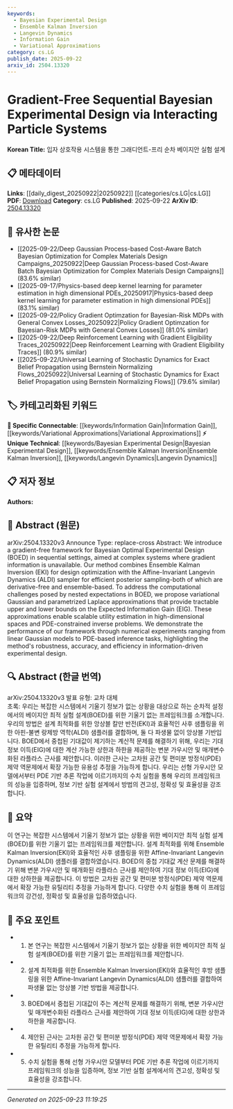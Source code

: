```yaml
---
keywords:
  - Bayesian Experimental Design
  - Ensemble Kalman Inversion
  - Langevin Dynamics
  - Information Gain
  - Variational Approximations
category: cs.LG
publish_date: 2025-09-22
arxiv_id: 2504.13320
---
```


<!-- KEYWORD_LINKING_METADATA:
{
  "processed_timestamp": "2025-09-23T11:19:25.222859",
  "vocabulary_version": "1.0",
  "selected_keywords": [
    "Bayesian Experimental Design",
    "Ensemble Kalman Inversion",
    "Langevin Dynamics",
    "Information Gain",
    "Variational Approximations"
  ],
  "rejected_keywords": [],
  "similarity_scores": {
    "Bayesian Experimental Design": 0.78,
    "Ensemble Kalman Inversion": 0.77,
    "Langevin Dynamics": 0.75,
    "Information Gain": 0.8,
    "Variational Approximations": 0.79
  },
  "extraction_method": "AI_prompt_based",
  "budget_applied": true,
  "candidates_json": {
    "candidates": [
      {
        "surface": "Bayesian Optimal Experimental Design",
        "canonical": "Bayesian Experimental Design",
        "aliases": [
          "BOED"
        ],
        "category": "unique_technical",
        "rationale": "This is a specialized approach in experimental design, crucial for linking advanced statistical methodologies.",
        "novelty_score": 0.75,
        "connectivity_score": 0.65,
        "specificity_score": 0.85,
        "link_intent_score": 0.78
      },
      {
        "surface": "Ensemble Kalman Inversion",
        "canonical": "Ensemble Kalman Inversion",
        "aliases": [
          "EKI"
        ],
        "category": "unique_technical",
        "rationale": "EKI is a specific inversion method that enhances connectivity with ensemble-based techniques.",
        "novelty_score": 0.68,
        "connectivity_score": 0.72,
        "specificity_score": 0.8,
        "link_intent_score": 0.77
      },
      {
        "surface": "Affine-Invariant Langevin Dynamics",
        "canonical": "Langevin Dynamics",
        "aliases": [
          "ALDI"
        ],
        "category": "unique_technical",
        "rationale": "This variant of Langevin Dynamics is significant for linking to advanced sampling methods.",
        "novelty_score": 0.7,
        "connectivity_score": 0.7,
        "specificity_score": 0.78,
        "link_intent_score": 0.75
      },
      {
        "surface": "Expected Information Gain",
        "canonical": "Information Gain",
        "aliases": [
          "EIG"
        ],
        "category": "specific_connectable",
        "rationale": "Information Gain is a key concept in decision theory, enhancing links to utility estimation.",
        "novelty_score": 0.6,
        "connectivity_score": 0.85,
        "specificity_score": 0.7,
        "link_intent_score": 0.8
      },
      {
        "surface": "Variational Gaussian Approximations",
        "canonical": "Variational Approximations",
        "aliases": [],
        "category": "specific_connectable",
        "rationale": "Variational methods are critical for linking to approximation techniques in high-dimensional spaces.",
        "novelty_score": 0.65,
        "connectivity_score": 0.78,
        "specificity_score": 0.75,
        "link_intent_score": 0.79
      }
    ],
    "ban_list_suggestions": [
      "gradient-free",
      "complex systems",
      "numerical experiments"
    ]
  },
  "decisions": [
    {
      "candidate_surface": "Bayesian Optimal Experimental Design",
      "resolved_canonical": "Bayesian Experimental Design",
      "decision": "linked",
      "scores": {
        "novelty": 0.75,
        "connectivity": 0.65,
        "specificity": 0.85,
        "link_intent": 0.78
      }
    },
    {
      "candidate_surface": "Ensemble Kalman Inversion",
      "resolved_canonical": "Ensemble Kalman Inversion",
      "decision": "linked",
      "scores": {
        "novelty": 0.68,
        "connectivity": 0.72,
        "specificity": 0.8,
        "link_intent": 0.77
      }
    },
    {
      "candidate_surface": "Affine-Invariant Langevin Dynamics",
      "resolved_canonical": "Langevin Dynamics",
      "decision": "linked",
      "scores": {
        "novelty": 0.7,
        "connectivity": 0.7,
        "specificity": 0.78,
        "link_intent": 0.75
      }
    },
    {
      "candidate_surface": "Expected Information Gain",
      "resolved_canonical": "Information Gain",
      "decision": "linked",
      "scores": {
        "novelty": 0.6,
        "connectivity": 0.85,
        "specificity": 0.7,
        "link_intent": 0.8
      }
    },
    {
      "candidate_surface": "Variational Gaussian Approximations",
      "resolved_canonical": "Variational Approximations",
      "decision": "linked",
      "scores": {
        "novelty": 0.65,
        "connectivity": 0.78,
        "specificity": 0.75,
        "link_intent": 0.79
      }
    }
  ]
}
-->

# Gradient-Free Sequential Bayesian Experimental Design via Interacting Particle Systems

**Korean Title:** 입자 상호작용 시스템을 통한 그래디언트-프리 순차 베이지안 실험 설계

## 📋 메타데이터

**Links**: [[daily_digest_20250922|20250922]] [[categories/cs.LG|cs.LG]]
**PDF**: [Download](https://arxiv.org/pdf/2504.13320.pdf)
**Category**: cs.LG
**Published**: 2025-09-22
**ArXiv ID**: [2504.13320](https://arxiv.org/abs/2504.13320)

## 🔗 유사한 논문
- [[2025-09-22/Deep Gaussian Process-based Cost-Aware Batch Bayesian Optimization for Complex Materials Design Campaigns_20250922|Deep Gaussian Process-based Cost-Aware Batch Bayesian Optimization for Complex Materials Design Campaigns]] (83.6% similar)
- [[2025-09-17/Physics-based deep kernel learning for parameter estimation in high dimensional PDEs_20250917|Physics-based deep kernel learning for parameter estimation in high dimensional PDEs]] (83.1% similar)
- [[2025-09-22/Policy Gradient Optimzation for Bayesian-Risk MDPs with General Convex Losses_20250922|Policy Gradient Optimzation for Bayesian-Risk MDPs with General Convex Losses]] (81.0% similar)
- [[2025-09-22/Deep Reinforcement Learning with Gradient Eligibility Traces_20250922|Deep Reinforcement Learning with Gradient Eligibility Traces]] (80.9% similar)
- [[2025-09-22/Universal Learning of Stochastic Dynamics for Exact Belief Propagation using Bernstein Normalizing Flows_20250922|Universal Learning of Stochastic Dynamics for Exact Belief Propagation using Bernstein Normalizing Flows]] (79.6% similar)

## 🏷️ 카테고리화된 키워드
**🔗 Specific Connectable**: [[keywords/Information Gain|Information Gain]], [[keywords/Variational Approximations|Variational Approximations]]
**⚡ Unique Technical**: [[keywords/Bayesian Experimental Design|Bayesian Experimental Design]], [[keywords/Ensemble Kalman Inversion|Ensemble Kalman Inversion]], [[keywords/Langevin Dynamics|Langevin Dynamics]]

## 📋 저자 정보

**Authors:** 

## 📄 Abstract (원문)

arXiv:2504.13320v3 Announce Type: replace-cross 
Abstract: We introduce a gradient-free framework for Bayesian Optimal Experimental Design (BOED) in sequential settings, aimed at complex systems where gradient information is unavailable. Our method combines Ensemble Kalman Inversion (EKI) for design optimization with the Affine-Invariant Langevin Dynamics (ALDI) sampler for efficient posterior sampling-both of which are derivative-free and ensemble-based. To address the computational challenges posed by nested expectations in BOED, we propose variational Gaussian and parametrized Laplace approximations that provide tractable upper and lower bounds on the Expected Information Gain (EIG). These approximations enable scalable utility estimation in high-dimensional spaces and PDE-constrained inverse problems. We demonstrate the performance of our framework through numerical experiments ranging from linear Gaussian models to PDE-based inference tasks, highlighting the method's robustness, accuracy, and efficiency in information-driven experimental design.

## 🔍 Abstract (한글 번역)

arXiv:2504.13320v3 발표 유형: 교차 대체  
초록: 우리는 복잡한 시스템에서 기울기 정보가 없는 상황을 대상으로 하는 순차적 설정에서의 베이지안 최적 실험 설계(BOED)를 위한 기울기 없는 프레임워크를 소개합니다. 우리의 방법은 설계 최적화를 위한 앙상블 칼만 반전(EKI)과 효율적인 사후 샘플링을 위한 아핀-불변 랑제방 역학(ALDI) 샘플러를 결합하며, 둘 다 파생물 없이 앙상블 기반입니다. BOED에서 중첩된 기대값이 제기하는 계산적 문제를 해결하기 위해, 우리는 기대 정보 이득(EIG)에 대한 계산 가능한 상한과 하한을 제공하는 변분 가우시안 및 매개변수화된 라플라스 근사를 제안합니다. 이러한 근사는 고차원 공간 및 편미분 방정식(PDE) 제약 역문제에서 확장 가능한 유용성 추정을 가능하게 합니다. 우리는 선형 가우시안 모델에서부터 PDE 기반 추론 작업에 이르기까지의 수치 실험을 통해 우리의 프레임워크의 성능을 입증하며, 정보 기반 실험 설계에서 방법의 견고성, 정확성 및 효율성을 강조합니다.

## 📝 요약

이 연구는 복잡한 시스템에서 기울기 정보가 없는 상황을 위한 베이지안 최적 실험 설계(BOED)를 위한 기울기 없는 프레임워크를 제안합니다. 설계 최적화를 위해 Ensemble Kalman Inversion(EKI)와 효율적인 사후 샘플링을 위한 Affine-Invariant Langevin Dynamics(ALDI) 샘플러를 결합하였습니다. BOED의 중첩 기대값 계산 문제를 해결하기 위해 변분 가우시안 및 매개화된 라플라스 근사를 제안하여 기대 정보 이득(EIG)에 대한 상하한을 제공합니다. 이 방법은 고차원 공간 및 편미분 방정식(PDE) 제약 역문제에서 확장 가능한 유틸리티 추정을 가능하게 합니다. 다양한 수치 실험을 통해 이 프레임워크의 강건성, 정확성 및 효율성을 입증하였습니다.

## 🎯 주요 포인트

- 1. 본 연구는 복잡한 시스템에서 기울기 정보가 없는 상황을 위한 베이지안 최적 실험 설계(BOED)를 위한 기울기 없는 프레임워크를 제안합니다.
- 2. 설계 최적화를 위한 Ensemble Kalman Inversion(EKI)와 효율적인 후방 샘플링을 위한 Affine-Invariant Langevin Dynamics(ALDI) 샘플러를 결합하여 파생물 없는 앙상블 기반 방법을 제공합니다.
- 3. BOED에서 중첩된 기대값이 주는 계산적 문제를 해결하기 위해, 변분 가우시안 및 매개변수화된 라플라스 근사를 제안하여 기대 정보 이득(EIG)에 대한 상한과 하한을 제공합니다.
- 4. 제안된 근사는 고차원 공간 및 편미분 방정식(PDE) 제약 역문제에서 확장 가능한 유틸리티 추정을 가능하게 합니다.
- 5. 수치 실험을 통해 선형 가우시안 모델부터 PDE 기반 추론 작업에 이르기까지 프레임워크의 성능을 입증하며, 정보 기반 실험 설계에서의 견고성, 정확성 및 효율성을 강조합니다.


---

*Generated on 2025-09-23 11:19:25*